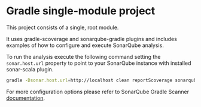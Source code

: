 Gradle single-module project
===

This project consists of a single, root module.

It uses gradle-scoverage and sonarqube-gradle plugins and includes examples of how to configure and execute SonarQube analysis.

To run the analysis execute the following command setting the `sonar.host.url` property to point to your SonarQube instance with installed sonar-scala plugin.

```bash
gradle -Dsonar.host.url=http://localhost clean reportScoverage sonarqube
```

For more configuration options please refer to SonarQube Gradle Scanner [documentation](https://docs.sonarqube.org/display/SCAN/Analyzing+with+SonarQube+Scanner+for+Gradle).
